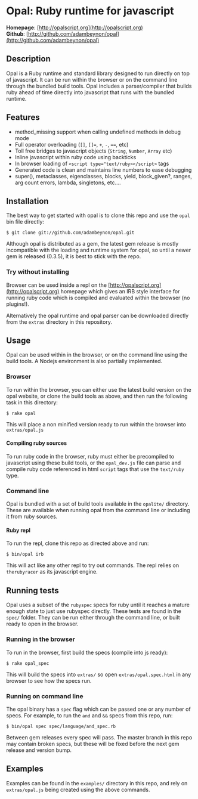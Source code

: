 Opal: Ruby runtime for javascript
=================================

**Homepage**:      [http://opalscript.org](http://opalscript.org)  
**Github**:        [http://github.com/adambeynon/opal](http://github.com/adambeynon/opal)  

Description
-----------

Opal is a Ruby runtime and standard library designed to run directly on
top of javascript. It can be run within the browser or on the command
line through the bundled build tools. Opal includes a parser/compiler
that builds ruby ahead of time directly into javascript that runs with
the bundled runtime.

Features
--------

* method\_missing support when calling undefined methods in debug mode
* Full operator overloading (`[]`, `[]=`, `+`, `-`, `==`, etc)
* Toll free bridges to javascript objects (`String`, `Number`, `Array`
  etc)
* Inline javascript within ruby code using backticks
* In browser loading of `<script type="text/ruby></script>` tags
* Generated code is clean and maintains line numbers to ease debugging
* super(), metaclasses, eigenclasses, blocks, yield, block\_given?,
  ranges, arg count errors, lambda, singletons, etc....

Installation
------------

The best way to get started with opal is to clone this repo and use the
`opal` bin file directly:

    $ git clone git://github.com/adambeynon/opal.git

Although opal is distributed as a gem, the latest gem release is mostly
incompatible with the loading and runtime system for opal, so until a
newer gem is released (0.3.5), it is best to stick with the repo.

### Try without installing

Browser can be used inside a repl on the
[http://opalscript.org](http://opalscript.org) homepage which gives an
IRB style interface for running ruby code which is compiled and
evaluated within the browser (no plugins!).

Alternatively the opal runtime and opal parser can be downloaded
directly from the `extras` directory in this repository.

Usage
-----

Opal can be used within in the browser, or on the command line using the
build tools. A Nodejs environment is also partially implemented.

### Browser

To run within the browser, you can either use the latest build version
on the opal website, or clone the build tools as above, and then run the
following task in this directory:

    $ rake opal

This will place a non minified version ready to run within the browser
into `extras/opal.js`

#### Compiling ruby sources

To run ruby code in the browser, ruby must either be precompiled to
javascript using these build tools, or the `opal_dev.js` file can parse
and compile ruby code referenced in html `script` tags that use the
`text/ruby` type.

### Command line

Opal is bundled with a set of build tools available in the `opalite/`
directory. These are available when running opal from the command line
or including it from ruby sources.

#### Ruby repl

To run the repl, clone this repo as directed above and run:

    $ bin/opal irb

This will act like any other repl to try out commands. The repl relies
on `therubyracer` as its javascript engine.

Running tests
-------------

Opal uses a subset of the `rubyspec` specs for ruby until it reaches a
mature enough state to just use rubyspec directly. These tests are found
in the `spec/` folder. They can be run either through the command line,
or built ready to open in the browser.

### Running in the browser

To run in the browser, first build the specs (compile into js ready):

    $ rake opal_spec

This will build the specs into `extras/` so open `extras/opal.spec.html`
in any browser to see how the specs run.

### Running on command line

The opal binary has a `spec` flag which can be passed one or any number
of specs. For example, to run the `and` and `&&` specs from this repo,
run:

    $ bin/opal spec spec/language/and_spec.rb

Between gem releases every spec will pass. The master branch in this
repo may contain broken specs, but these will be fixed before the next
gem release and version bump.

Examples
--------

Examples can be found in the `examples/` directory in this repo, and
rely on `extras/opal.js` being created using the above commands.

